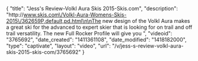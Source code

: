 {
    "title": "Jess's Review-Volkl Aura Skis 2015-Skis.com",
    "description": "http:\/\/www.skis.com\/Volkl-Aura-Womens-Skis-2015\/362659P,default,pd.html\n\nThe new design of the Volkl Aura makes a great ski for the advanced to expert skier that is looking for on trail and off trail versatility. The new Full Rocker Profile will give you ",
    "videoid": "3765692",
    "date_created": "1411361108",
    "date_modified": "1418182000",
    "type": "captivate",
    "layout": "video",
    "url": "\/v\/jess-s-review-volkl-aura-skis-2015-skis-com\/3765692"
}